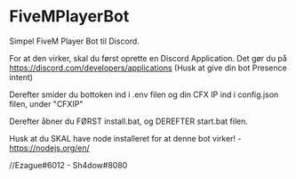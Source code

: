# FiveMPlayerBot
Simpel FiveM Player Bot til Discord.

For at den virker, skal du først oprette en Discord Application.
Det gør du på https://discord.com/developers/applications (Husk at give din bot Presence intent)

Derefter smider du bottoken ind i .env filen og din CFX IP ind i config.json filen, under "CFXIP"

Derefter åbner du FØRST install.bat, og DEREFTER start.bat filen.


Husk at du SKAL have node installeret for at denne bot virker! - https://nodejs.org/en/


//Ezague#6012 - Sh4dow#8080
